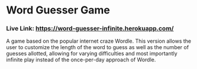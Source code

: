 # Word Guesser Game

### Live Link: https://word-guesser-infinite.herokuapp.com/

A game based on the popular internet craze Wordle. This version allows the user to customize the length of the word to guess as well as the number of guesses allotted, allowing for varying difficulties and most importantly infinite play instead of the once-per-day approach of Wordle.